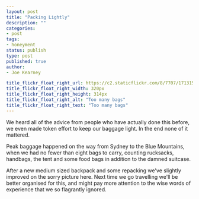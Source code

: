 ```yaml
---
layout: post
title: "Packing Lightly"
description: ""
categories:
- post
tags:
- honeyment
status: publish
type: post
published: true
author:
- Joe Kearney

title_flickr_float_right_url: https://c2.staticflickr.com/8/7707/17131594847_2a685a2e40_n.jpg
title_flickr_float_right_width: 320px
title_flickr_float_right_height: 314px
title_flickr_float_right_alt: "Too many bags"
title_flickr_float_right_text: "Too many bags"
---
```


We heard all of the advice from people who have actually done this before, we even made token effort to keep our baggage light. In the end none of it mattered.

Peak baggage happened on the way from Sydney to the Blue Mountains, when we had no fewer than eight bags to carry, counting rucksacks, handbags, the tent and some food bags in addition to the damned suitcase.

After a new medium sized backpack and some repacking we've slightly improved on the sorry picture here. Next time we go travelling we'll be better organised for this, and might pay more attention to the wise words of experience that we so flagrantly ignored.
